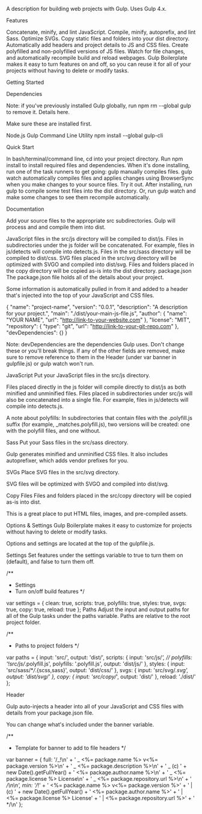 A description for building web projects with Gulp. Uses Gulp 4.x.

Features

Concatenate, minify, and lint JavaScript.
Compile, minify, autoprefix, and lint Sass.
Optimize SVGs.
Copy static files and folders into your dist directory.
Automatically add headers and project details to JS and CSS files.
Create polyfilled and non-polyfilled versions of JS files.
Watch for file changes, and automatically recompile build and reload webpages.
Gulp Boilerplate makes it easy to turn features on and off, so you can reuse it for all of your projects without having to delete or modify tasks.

Getting Started

Dependencies

Note: if you've previously installed Gulp globally, run npm rm --global gulp to remove it. Details here.

Make sure these are installed first.

Node.js
Gulp Command Line Utility npm install --global gulp-cli

Quick Start

In bash/terminal/command line, cd into your project directory.
Run npm install to install required files and dependencies.
When it's done installing, run one of the task runners to get going:
gulp manually compiles files.
gulp watch automatically compiles files and applies changes using BrowserSync when you make changes to your source files.
Try it out. After installing, run gulp to compile some test files into the dist directory. Or, run gulp watch and make some changes to see them recompile automatically.

Documentation

Add your source files to the appropriate src subdirectories. Gulp will process and and compile them into dist.

JavaScript files in the src/js directory will be compiled to dist/js. Files in subdirectories under the js folder will be concatenated. For example, files in js/detects will compile into detects.js.
Files in the src/sass directory will be compiled to dist/css.
SVG files placed in the src/svg directory will be optimized with SVGO and compiled into dist/svg.
Files and folders placed in the copy directory will be copied as-is into the dist directory.
package.json
The package.json file holds all of the details about your project.

Some information is automatically pulled in from it and added to a header that's injected into the top of your JavaScript and CSS files.

{
"name": "project-name",
"version": "0.0.1",
"description": "A description for your project.",
"main": "./dist/your-main-js-file.js",
"author": {
"name": "YOUR NAME",
"url": "http://link-to-your-website.com"
},
"license": "MIT",
"repository": {
"type": "git",
"url": "http://link-to-your-git-repo.com"
},
"devDependencies": {}
}

Note: devDependencies are the dependencies Gulp uses. Don't change these or you'll break things. If any of the other fields are removed, make sure to remove reference to them in the Header (under var banner in gulpfile.js) or gulp watch won't run.

JavaScript
Put your JavaScript files in the src/js directory.

Files placed directly in the js folder will compile directly to dist/js as both minified and unminified files. Files placed in subdirectories under src/js will also be concatenated into a single file. For example, files in js/detects will compile into detects.js.

A note about polyfills: In subdirectories that contain files with the .polyfill.js suffix (for example, \_matches.polyfill.js), two versions will be created: one with the polyfill files, and one without.

Sass
Put your Sass files in the src/sass directory.

Gulp generates minified and unminified CSS files. It also includes autoprefixer, which adds vendor prefixes for you.

SVGs
Place SVG files in the src/svg directory.

SVG files will be optimized with SVGO and compiled into dist/svg.

Copy Files
Files and folders placed in the src/copy directory will be copied as-is into dist.

This is a great place to put HTML files, images, and pre-compiled assets.

Options & Settings
Gulp Boilerplate makes it easy to customize for projects without having to delete or modify tasks.

Options and settings are located at the top of the gulpfile.js.

Settings
Set features under the settings variable to true to turn them on (default), and false to turn them off.

/\*\*

- Settings
- Turn on/off build features
  \*/

var settings = {
clean: true,
scripts: true,
polyfills: true,
styles: true,
svgs: true,
copy: true,
reload: true
};
Paths
Adjust the input and output paths for all of the Gulp tasks under the paths variable. Paths are relative to the root project folder.

/\*\*

- Paths to project folders
  \*/

var paths = {
input: 'src/',
output: 'dist/',
scripts: {
input: 'src/js/_',
// polyfills: '!src/js/_.polyfill.js',
polyfills: '.polyfill.js',
output: 'dist/js/'
},
styles: {
input: 'src/sass/\*_/_.{scss,sass}',
output: 'dist/css/'
},
svgs: {
input: 'src/svg/_.svg',
output: 'dist/svg/'
},
copy: {
input: 'src/copy/_',
output: 'dist/'
},
reload: './dist/'
};

Header

Gulp auto-injects a header into all of your JavaScript and CSS files with details from your package.json file.

You can change what's included under the banner variable.

/\*\*

- Template for banner to add to file headers
  \*/

var banner = {
full:
'/_!\n' +
' _ <%= package.name %> v<%= package.version %>\n' +
' _ <%= package.description %>\n' +
' _ (c) ' + new Date().getFullYear() + ' <%= package.author.name %>\n' +
' _ <%= package.license %> License\n' +
' _ <%= package.repository.url %>\n' +
' _/\n\n',
min:
'/_!' +
' <%= package.name %> v<%= package.version %>' +
' | (c) ' + new Date().getFullYear() + ' <%= package.author.name %>' +
' | <%= package.license %> License' +
' | <%= package.repository.url %>' +
' \*/\n'
};

